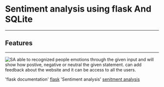 # Sentiment analysis using flask And SQLite
***
## Features
---
![SA](https://drive.google.com/file/d/16UynLoQZKTncVwZEuwUf4JqGA0jWW3Cd/view?usp=sharing)
able to recognized people emotions through the given input and will show how postive, negative or neutral the given statement.
can add feedback about the website and it can be access to all the users.

'flask documentation' [flask](https://flask.palletsprojects.com/en/2.1.x/)
'Sentiment analysis' [senitment analysis](https://www.freecodecamp.org/news/what-is-sentiment-analysis-a-complete-guide-to-for-beginners/)
